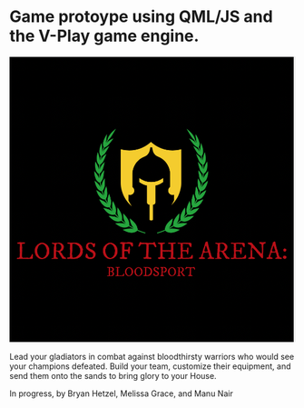 # Game protoype using QML/JS and the V-Play game engine.



![Alt text](Logo/Logo.png)

Lead your gladiators in combat against bloodthirsty warriors who would see your champions defeated. Build your team, customize their equipment, and send them onto the sands to bring glory to your House. 










In progress, by Bryan Hetzel, Melissa Grace, and Manu Nair
